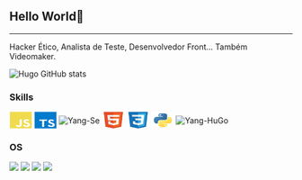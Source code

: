 ## Hello World👋
_________________________________________________________________________
Hacker Ético, Analista de Teste, Desenvolvedor Front... Também Videomaker.

![Hugo GitHub stats](https://github-readme-stats.vercel.app/api?username=hcasaes&show_icons=true&theme=transparent)

 ### Skills
<div>
  <img align="center" alt="Yang-Js" height="30" width="40" src="https://raw.githubusercontent.com/devicons/devicon/master/icons/javascript/javascript-plain.svg">
  <img align="center" alt="Yang-Ts" height="30" width="40" src="https://raw.githubusercontent.com/devicons/devicon/master/icons/typescript/typescript-plain.svg">
  <img align="center" alt="Yang-Se" height="30" width="40" src="https://cdn.jsdelivr.net/gh/devicons/devicon/icons/selenium/selenium-original.svg">
  <img align="center" alt="Yang-HTML" height="30" width="40" src="https://raw.githubusercontent.com/devicons/devicon/master/icons/html5/html5-original.svg">
  <img align="center" alt="Yang-CSS" height="30" width="40" src="https://raw.githubusercontent.com/devicons/devicon/master/icons/css3/css3-original.svg">
  <img align="center" alt="Yang-Python" height="30" width="40" src="https://raw.githubusercontent.com/devicons/devicon/master/icons/python/python-original.svg">
  <img align="center" alt="Yang-HuGo" height="30" width="40" src="https://cdn.jsdelivr.net/gh/devicons/devicon/icons/hugo/hugo-original.svg">
</div> 
  
  ### OS
  <div>
  <img src="https://img.shields.io/badge/Kali_Linux-557C94?style=for-the-badge&logo=kali-linux&logoColor=white">
  <img src="https://img.shields.io/badge/Debian-A81D33?style=for-the-badge&logo=debian&logoColor=white">
  <img src="https://img.shields.io/badge/Windows-0078D6?style=for-the-badge&logo=windows&logoColor=white">
  <img src="https://img.shields.io/badge/mac%20os-000000?style=for-the-badge&logo=apple&logoColor=white">
</div> 
